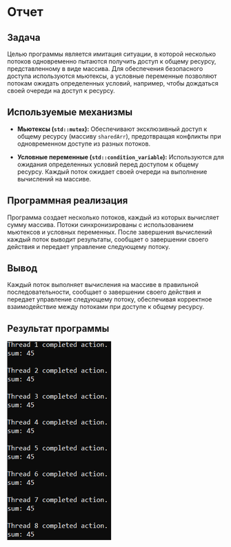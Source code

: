 # Отчет

## Задача

Целью программы является имитация ситуации, в которой несколько потоков одновременно пытаются получить доступ к общему ресурсу, представленному в виде массива. Для обеспечения безопасного доступа используются мьютексы, а условные переменные позволяют потокам ожидать определенных условий, например, чтобы дождаться своей очереди на доступ к ресурсу.

## Используемые механизмы

- **Мьютексы (`std::mutex`):** Обеспечивают эксклюзивный доступ к общему ресурсу (массиву `sharedArr`), предотвращая конфликты при одновременном доступе из разных потоков.

- **Условные переменные (`std::condition_variable`):** Используются для ожидания определенных условий перед доступом к общему ресурсу. Каждый поток ожидает своей очереди на выполнение вычислений на массиве.

## Программная реализация

Программа создает несколько потоков, каждый из которых вычисляет сумму массива. Потоки синхронизированы с использованием мьютексов и условных переменных. После завершения вычислений каждый поток выводит результаты, сообщает о завершении своего действия и передает управление следующему потоку.

## Вывод

Каждый поток выполняет вычисления на массиве в правильной последовательности, сообщает о завершении своего действия и передает управление следующему потоку, обеспечивая корректное взаимодействие между потоками при доступе к общему ресурсу.

## Результат программы

![result](./изображение_2024-03-06_140529198.png)
